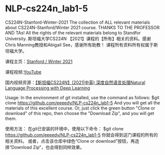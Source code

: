 # NLP-cs224n_lab1-5
CS224N-Stanford-Winter-2021
The collection of ALL relevant materials about CS224N-Stanford/Winter 2021 course. THANKS TO THE PROFESSOR AND TAs!
All the rights of the relevant materials belong to Standfor University.
斯坦福大学CS224N 【2021】课程的【所有】相关的资料。感谢Chris Manning教授和Abigail See，感谢所有助教！
课程所有资料所有权属于斯坦福大学。

课程主页：[Stanford / Winter 2021](http://web.stanford.edu/class/cs224n/)

课程视频:[YouTube](https://www.youtube.com/watch?v=rmVRLeJRkl4&list=PLoROMvodv4rOSH4v6133s9LFPRHjEmbmJ&index=1)

国内视频资源：[【斯坦福CS224N】(2021|中英) 深度自然语言处理Natural Language Processing with Deep Learning](https://www.bilibili.com/video/BV18Y411p79k/?spm_id_from=333.337.search-card.all.click&vd_source=383492af990fc99e468d8084dc0e2e30)

Usage:
In the environment of git installed, use the command as follows:
$git clone https://github.com/eeeedy/NLP-cs224n_lab1-5
And you will get all the materials of this excellent course.
Or, just click the green button "Clone or download" of this repo, then choose the "Download Zip", and you will get them.

使用方法：
在git已安装的环境中，使用以下命令：
$git clone https://github.com/eeeedy/NLP-cs224n_lab1-5
你就会得到这门课程的所有的相关资料。
或者，点击该仓库中绿色“Clone or download”按钮，再选择“Download Zip”，也会得到同样效果。
